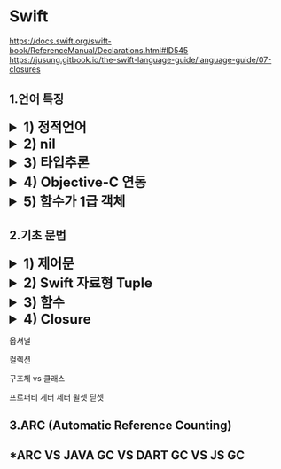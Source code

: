 # Swift
https://docs.swift.org/swift-book/ReferenceManual/Declarations.html#ID545
https://jusung.gitbook.io/the-swift-language-guide/language-guide/07-closures
## 1.언어 특징


<details>
<summary style="font-size:x-large;font-weight:bold"> 1) 정적언어</summary>
<div markdown="1" style="font-size:large;">

##### -> 컴파일 단계에서 변수 및 상수의 형 정보를 결정
##### -> 런타임 오작동 안정성 보장
</div>
</details>


<details>
<summary style="font-size:x-large;font-weight:bold"> 2) nil</summary>
<div markdown="1" style="font-size:large;">

##### Objective-C 에서는 포인터를 지원하기 때문에 다음의 4가지를 사용.
##### Swift에서는 <span style="color:red">nil</span>만 사용!
|nil|Nil|NULL|NSNull|
|---|---|---|---|
|Object의 부재|Class의 부재|C-Pointer의 부재|NSObject를 상속받는 객체로 collection item을 null로 설정할 필요가 있을때 사용|
|```NSString * temp = nil;```|```Class temp = Nil```|```int *temp = NULL;```|```[temp addObject:[NSNull null]];```<br/>``` if ([temp objectAtIndex:0] == [NSNull null])```|
</div>
</details>


<details>
<summary style="font-size:x-large;font-weight:bold"> 3) 타입추론</summary>
<div markdown="1" style="font-size:large;">

```
// 변수
var a = 1;
// 상수
let b = 2;
```

##### 컴파일 시점에서 변수의 타입을 지정
```
let a = 1234 // int 
let b = "test" //String
```
##### 하지만 아래와같이 사용하면 컴파일 시 어떤타입으로 지정할지 알 수 없음. 컴파일러가 점쟁이는 아니므로 값을 할당하지 않을거면
```
let c
```
##### 아래와 같이 타입을 지정(어노테이션)!
```
let c : String
```
</div>
</details>


<details>
<summary style="font-size:x-large;font-weight:bold"> 4) Objective-C 연동</summary>
<div markdown="1" style="font-size:large;">

##### Swift에서 Objective Function을 사용할 수도 있고, Objective-C에서 Swift Function을 사용할 수 있다.
##### 단 Swift4 이상에서는 함수앞에 @objc Inference(추론)을 사용하여 사용하여야 한다.
```
@objc func mySwiftFn() {
    print("funking swift")
}
```
</div>
</details>

<details>
<summary style="font-size:x-large;font-weight:bold"> 5) 함수가 1급 객체</summary>
<div markdown="1" style="font-size:large;">

##### 변수에 할당 가능
##### 파라미터로 전달 가능
##### 함수를 리턴가능

</div>
</details>



## 2.기초 문법

<details>
<summary style="font-size:x-large;font-weight:bold"> 1) 제어문</summary>
<div markdown="1" style="font-size:large;">

##### while Loop
```
var i = 0
while i < 10 {
    print(i)
    if i == 5 {
        break
    }
    i += 1
}
```
##### for Loop
```
// 1부터 10까지
for i in 1...10{ 
    print(i) 
}
// 0부터 9까지
for i in 0..<10{ 
    print(i) 
}
// where 조건을 만족하면 실행
for i in 1...10 where i % 2 == 0 { 
    print(i) 
}
// 10부터 1까지 반대로
for i in stride(from: 10 , to: 1, by: -1) {
   print(i)
}
```
##### switch Loop
```
let num = 10

switch num {
case 0:
    print("--> 0 입니다")
case 5...8:
    print("--> 5 ~ 8사이 입니다")
case 10:
    print("--> 10 입니다")
default :
    print("--> 나머지 입니다")
}
```
</div>
</details>


<details>
<summary style="font-size:x-large;font-weight:bold"> 2) Swift 자료형 Tuple</summary>
<div markdown="1" style="font-size:large;">

##### 다양한 데이터들의 묶음 (여러 Type의 값을 하나로 묶어 사용)
```
var tuple = (1, "Hello, world!", true)
tuple.0 //1
tuple.1 //"Hello, world!"
tuple.2 //true

// 아래 처럼 파라메터에 이름 지정 가능!
var person = (name: "션", age: 15, isJammin: true)
```
</div>
</details>


<details>
<summary style="font-size:x-large;font-weight:bold"> 3) 함수</summary>
<div markdown="1" style="font-size:large;">

##### 표현식
###### Void (Return Type 생략가능)
```
func nothingReturn(person: String) {
    print("Hello, \(person)!")
}
// 호출
nothingReturn(person: "lee")
```
###### Return Type 지정
```
func stringReturn(person: String) -> String {
    return "test"
}
// 호출
print(nothingReturn(person: "lee"))
```

###### 위 함수 예제를 보면 함수를 호출할 때에 파라미터명을 입력을 해주는 것을 볼 수 있다. 이걸 <span style="color:red">Argument Label</span> 이라 하는데 아규먼트 레이블을 바꾸고 싶다면 파라미터명 앞에 입력해서 사용
```
func argLabelTest(from person: String){
    print(person)
}
// 호출
argLabelTest(from: "lee")
```

###### 함수 호출 시 <span style="color:red">Argument Label을 생략</span>하고 사용하려면 Argument Label 자리에 <span style="color:red;font-weight:bold;font-size:x-large">_</span>(언더바, underscore)를 붙여주면 호출시 생략 가능하다.
```
func nonArgLabelTest(_ person: String){
    print(person)
}
// 호출
nonArgLabelTest("lee")
```


파라미터는 기본적으로 상수, 변수로 쓰려면 파라미터 type 앞에 <span style="color:violet;font-weight:bold;">inout</span> 예약어 사용하여 함수 선언하고 호출 시 파라미터 변수 앞에 <span style="color:violet;font-weight:bold;">&</span>(ampersand) 사용
```
func toggle(value : inout Bool){
    value = !value
}
// 호출
var isStupid = false
toggle(value: &isStupid)
```

</div>
</details>


<details>
<summary style="font-size:x-large;font-weight:bold"> 4) Closure</summary>
<div markdown="1" style="font-size:large;">

##### 정의
```
“A closure is the combination of a function and the lexical environment within which that function was declared.”
클로저는 함수와 그 함수가 선언됐을 때의 렉시컬 환경(Lexical environment)과의 조합이다.
-> 클로저는 반환된 내부함수가 자신이 선언됐을 때의 환경(Lexical environment)인 스코프를 기억하여 자신이 선언됐을 때의 환경(스코프) 밖에서 호출되어도 그 환경(스코프)에 접근할 수 있는 함수
- MDN -

클로저는 어떤 상수나 변수의 참조를 캡쳐(capture)해 저장
- Swift -

일급 객체 함수의 처리를 위해 사용

// EX
func makeIncrementer(forIncrement amount: Int) -> () -> Int {
    var runningTotal = 0
    func incrementer() -> Int {
        runningTotal += amount
        return runningTotal
    }
    return incrementer
}

let incrementByTen = makeIncrementer(forIncrement: 10)
incrementByTen()
// returns a value of 10
incrementByTen()
// returns a value of 20
incrementByTen()
// returns a value of 30

let incrementBySeven = makeIncrementer(forIncrement: 7)
incrementBySeven()
// returns a value of 7
```

##### 종류
|Named Closure(우리가 알고있는 함수)|Unnamed Closer|
|---|---|
|```func doSomething() {print("Somaker")}```|```let closure = { print("Somaker") }```|

##### Unnamed Coloser에 대해서 알아봅시다
##### 표현식
```
{
    (Parameters) -> Return Type in
     실행 구문
}
```
```
 (Parameters) -> Return Type  // 클로저헤드
 in 실행 구문 // 클로저 바디

```
```
// Return X, Parameters X
{ () -> () in
    print("Closure")
}
// Return O, Parameters O
{ (name: String) -> String in
    return "Hello, \(name)"
}
```
##### Unnamed Closer에는 아규먼트 라벨(Argument Label) 사용X
```
let unnamedTest = { (name: String) -> String in
    return "Hello, \(name)"
}
unnamedTest("lee")
```

</div>
</details>






옵셔널 

컬렉션

구조체 vs 클래스

프로퍼티 게터 세터 윌셋 딛셋



## 3.ARC (Automatic Reference Counting)
## *ARC VS JAVA GC VS DART GC VS JS GC
